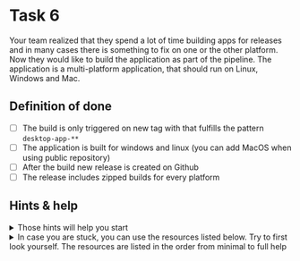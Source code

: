 # Task 6

Your team realized that they spend a lot of time building apps for releases and in many cases there is something to fix on one or the other platform. Now they would like to build the application as part of the pipeline. The application is a multi-platform application, that should run on Linux, Windows and Mac.

## Definition of done

- [ ] The build is only triggered on new tag with that fulfills the pattern `desktop-app-**`
- [ ] The application is built for windows and linux (you can add MacOS when using public repository)
- [ ] After the build new release is created on Github
- [ ] The release includes zipped builds for every platform

## Hints & help

<details>
<summary>Those hints will help you start</summary>

- `npm run make`
- [Creating tags on git](https://git-scm.com/book/en/v2/Git-Basics-Tagging)
- [matrixes](https://docs.github.com/en/actions/using-jobs/using-a-matrix-for-your-jobs)
- [Paths to executables](./paths.md)
- [artifacts](https://docs.github.com/en/actions/using-workflows/storing-workflow-data-as-artifacts#uploading-build-and-test-artifacts)
- [Download artifacts action](https://github.com/actions/download-artifact)
- [linux zip command](https://www.geeksforgeeks.org/zip-command-in-linux-with-examples/)
- [Create release action](https://github.com/softprops/action-gh-release)
- [Permissions](https://docs.github.com/en/actions/using-jobs/assigning-permissions-to-jobs)
</details>

<details>
<summary>In case you are stuck, you can use the resources listed below. Try to first look yourself. The resources are listed in the order from minimal to full help</summary>

1. [Branch with ready solution](https://github.com/Ubax/github-actions-kata/pull/8)
</details>
